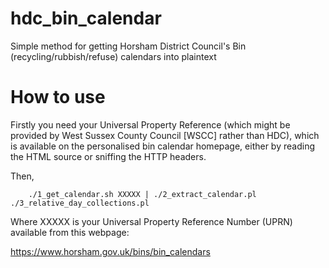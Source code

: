 # hdc_bin_calendar
Simple method for getting Horsham District Council's Bin (recycling/rubbish/refuse) calendars into plaintext

# How to use

Firstly you need your Universal Property Reference (which might be provided by
West Sussex County Council [WSCC] rather than HDC), which is available on the
personalised bin calendar homepage, either by reading the HTML source or
sniffing the HTTP headers.

Then,

        ./1_get_calendar.sh XXXXX | ./2_extract_calendar.pl ./3_relative_day_collections.pl

Where XXXXX is your Universal Property Reference Number (UPRN) available from
this webpage:

<https://www.horsham.gov.uk/bins/bin_calendars>



